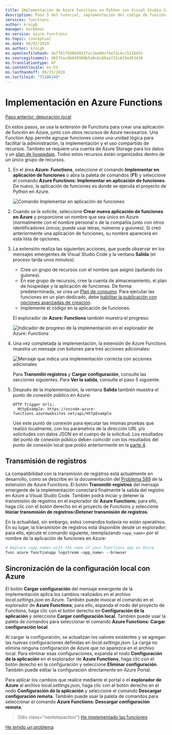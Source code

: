 ```yaml
---
title: Implementación de Azure Functions en Python con Visual Studio Code
description: Paso 5 del tutorial, implementación del código de función de Python en Azure y descripción de cómo transmitir registros y sincronizar la configuración entre un proyecto local y Azure.
services: functions
author: kraigb
manager: barbkess
ms.service: azure-functions
ms.topic: conceptual
ms.date: 09/02/2019
ms.author: kraigb
ms.openlocfilehash: da7761f568849537ac3ee06cf6ef2c4cc521b452
ms.sourcegitcommit: d6575ac86449380b5a9c6c66aa722cb33ed53438
ms.translationtype: HT
ms.contentlocale: es-ES
ms.lasthandoff: 09/23/2019
ms.locfileid: "71186149"
---
```

# <a name="deploy-to-azure-functions"></a>Implementación en Azure Functions

[Paso anterior: depuración local](tutorial-vs-code-serverless-python-04.md)

En estos pasos, se usa la extensión de Functions para crear una aplicación de función en Azure, junto con otros recursos de Azure necesarios. Una Function App permite agrupar funciones como una unidad lógica para facilitar la administración, la implementación y el uso compartido de recursos. También se requiere una cuenta de Azure Storage para los datos y un [plan de hospedaje](/azure/azure-functions/functions-scale#hosting-plan-support). Todos estos recursos están organizados dentro de un único grupo de recursos.

1. En el área **Azure: Functions**, seleccione el comando **Implementar en aplicación de funciones** o abra la paleta de comandos (**F1**) y seleccione el comando **Azure Functions: Implementar en aplicación de funciones**. De nuevo, la aplicación de funciones es donde se ejecuta el proyecto de Python en Azure.

    ![Comando Implementar en aplicación de funciones](media/tutorial-vs-code-serverless-python/deploy-command.png)

1. Cuando se le solicite, seleccione **Crear nueva aplicación de funciones en Azure** y proporcione un nombre que sea único en Azure (normalmente con el nombre personal o de la compañía junto con otros identificadores únicos; puede usar letras, números y guiones). Si creó anteriormente una aplicación de funciones, su nombre aparecerá en esta lista de opciones.

1. La extensión realiza las siguientes acciones, que puede observar en los mensajes emergentes de Visual Studio Code y la ventana **Salida** (el proceso tarda unos minutos):

    - Cree un grupo de recursos con el nombre que asignó (quitando los guiones).
    - En ese grupo de recursos, cree la cuenta de almacenamiento, el plan de hospedaje y la aplicación de funciones. De forma predeterminada, se crea un [Plan de consumo](/azure/azure-functions/functions-scale#consumption-plan). Para ejecutar las funciones en un plan dedicado, debe [habilitar la publicación con opciones avanzadas de creación](/azure/azure-functions/functions-develop-vs-code).
    - Implemente el código en la aplicación de funciones.

    El explorador de **Azure: Functions** también muestra el progreso:

    ![Indicador de progreso de la implementación en el explorador de Azure: Functions](media/tutorial-vs-code-serverless-python/deploy-progress.png)

1. Una vez completada la implementación, la extensión de Azure Functions muestra un mensaje con botones para tres acciones adicionales:

    ![Mensaje que indica una implementación correcta con acciones adicionales](media/tutorial-vs-code-serverless-python/deployment-popup.png)

    Para **Transmitir registros** y **Cargar configuración**, consulte las secciones siguientes. Para **Ver la salida**, consulte el paso 5 siguiente.

1. Después de la implementación, la ventana **Salida** también muestra el punto de conexión público en Azure:

    ```output
    HTTP Trigger Urls:
      HttpExample: https://vscode-azure-functions.azurewebsites.net/api/HttpExample
    ```

    Use este punto de conexión para ejecutar las mismas pruebas que realizó localmente, con los parámetros de la dirección URL y/o solicitudes con datos JSON en el cuerpo de la solicitud. Los resultados del punto de conexión público deben coincidir con los resultados del punto de conexión local que probó anteriormente en la [parte 4](tutorial-vs-code-serverless-python-04.md).

## <a name="stream-logs"></a>Transmisión de registros

La compatibilidad con la transmisión de registros está actualmente en desarrollo, como se describe en la documentación del [Problema 589](https://github.com/microsoft/vscode-azurefunctions/issues/589) de la extensión de Azure Functions. El botón **Transmitir registros** del mensaje emergente de la implementación conectará finalmente la salida del registro en Azure a Visual Studio Code. También podrá iniciar y detener la transmisión de registros en el explorador de **Azure Functions**; para ello, haga clic con el botón derecho en el proyecto de Functions y seleccione **Iniciar transmisión de registros**o**Detener transmisión de registros**.

En la actualidad, sin embargo, estos comandos todavía no están operativos. En su lugar, la transmisión de registros está disponible desde un explorador; para ello, ejecute el comando siguiente, reemplazando `<app_name>` por el nombre de la aplicación de funciones en Azure:

```bash
# Replace <app_name> with the name of your Functions app on Azure
func azure functionapp logstream <app_name> --browser
```

## <a name="sync-local-settings-to-azure"></a>Sincronización de la configuración local con Azure

El botón **Cargar configuración** del mensaje emergente de la implementación aplica los cambios realizados en el archivo *local.settings.json* en Azure. También puede invocar el comando en el explorador de **Azure Functions**; para ello, expanda el nodo del proyecto de Functions, haga clic con el botón derecho en **Configuración de la aplicación** y seleccione **Cargar configuración local**. También puede usar la paleta de comandos para seleccionar el comando **Azure Functions: Cargar configuración local**.

Al cargar la configuración, se actualizan los valores existentes y se agregan las nuevas configuraciones definidas en *local.settings.json*. La carga no elimina ninguna configuración de Azure que no aparezca en el archivo local. Para eliminar esas configuraciones, expanda el nodo **Configuración de la aplicación** en el explorador de **Azure Functions**, haga clic con el botón derecho en la configuración y seleccione **Eliminar configuración**. También puede editar la configuración directamente en Azure Portal.

Para aplicar los cambios que realice mediante el portal o el **explorador de Azure** al archivo *local.settings.json*, haga clic con el botón derecho en el nodo **Configuración de la aplicación** y seleccione el comando **Descargar configuración remota**. También puede usar la paleta de comandos para seleccionar el comando **Azure Functions: Descargar configuración remota**.

> [!div class="nextstepaction"]
> [He implementado las funciones](tutorial-vs-code-serverless-python-06.md)

[He tenido un problema](https://www.research.net/r/PWZWZ52?tutorial=vscode-functions-python&step=05-deploy)
